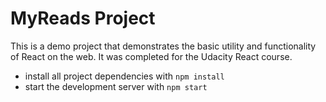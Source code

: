 # MyReads Project

This is a demo project that demonstrates the basic utility and functionality of React on the web.  It was completed for the Udacity React course.

* install all project dependencies with `npm install`
* start the development server with `npm start`
